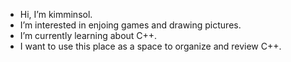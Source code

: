 - Hi, I’m kimminsol.
- I’m interested in enjoing games and drawing pictures.
- I’m currently learning about C++.
- I want to use this place as a space to organize and review C++.

